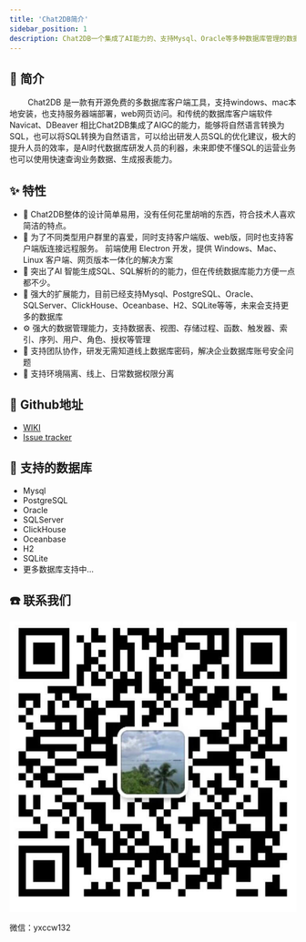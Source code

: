 ```yaml
---
title: 'Chat2DB简介'
sidebar_position: 1
description: Chat2DB一个集成了AI能力的、支持Mysql、Oracle等多种数据库管理的数据库客户端工具
---
```


## 📖 简介
&emsp; &emsp;Chat2DB 是一款有开源免费的多数据库客户端工具，支持windows、mac本地安装，也支持服务器端部署，web网页访问。和传统的数据库客户端软件Navicat、DBeaver 相比Chat2DB集成了AIGC的能力，能够将自然语言转换为SQL，也可以将SQL转换为自然语言，可以给出研发人员SQL的优化建议，极大的提升人员的效率，是AI时代数据库研发人员的利器，未来即使不懂SQL的运营业务也可以使用快速查询业务数据、生成报表能力。
## ✨ 特性
* 🍎 Chat2DB整体的设计简单易用，没有任何花里胡哨的东西，符合技术人喜欢简洁的特点。
* 👩 为了不同类型用户群里的喜爱，同时支持客户端版、web版，同时也支持客户端版连接远程服务。  前端使用 Electron 开发，提供 Windows、Mac、Linux 客户端、网页版本一体化的解决方案
* 🔧 突出了AI 智能生成SQL、SQL解析的的能力，但在传统数据库能力方便一点都不少。
* 🔌 强大的扩展能力，目前已经支持Mysql、PostgreSQL、Oracle、SQLServer、ClickHouse、Oceanbase、H2、SQLite等等，未来会支持更多的数据库
* ⚙️ 强大的数据管理能力，支持数据表、视图、存储过程、函数、触发器、索引、序列、用户、角色、授权等管理
* 👭 支持团队协作，研发无需知道线上数据库密码，解决企业数据库账号安全问题
* 🎁 支持环境隔离、线上、日常数据权限分离

## 📑 Github地址

* <a href="https://github.com/chat2db/Chat2DB/wiki">WIKI</a>
* <a href="https://github.com/chat2db/Chat2DB/issues">Issue tracker</a>

## 🔌 支持的数据库
* Mysql
* PostgreSQL
* Oracle
* SQLServer
* ClickHouse
* Oceanbase
* H2
* SQLite
* 更多数据库支持中...

## ☎️ 联系我们
![WeChat](./img/wechat.png)

微信：yxccw132 




